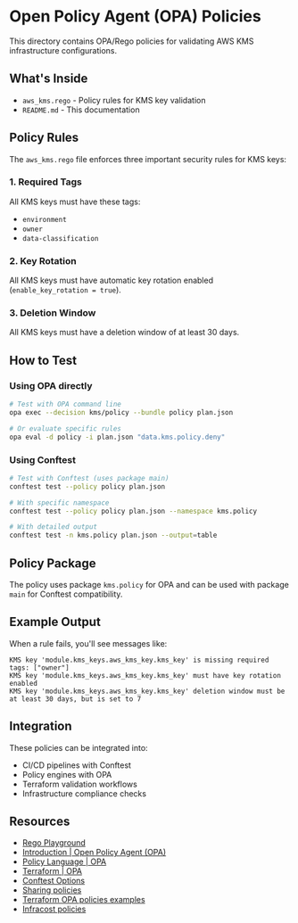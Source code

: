 # Open Policy Agent (OPA) Policies

This directory contains OPA/Rego policies for validating AWS KMS infrastructure configurations.

## What's Inside

- `aws_kms.rego` - Policy rules for KMS key validation
- `README.md` - This documentation

## Policy Rules

The `aws_kms.rego` file enforces three important security rules for KMS keys:

### 1. Required Tags

All KMS keys must have these tags:

- `environment`
- `owner`
- `data-classification`

### 2. Key Rotation

All KMS keys must have automatic key rotation enabled (`enable_key_rotation = true`).

### 3. Deletion Window

All KMS keys must have a deletion window of at least 30 days.

## How to Test

### Using OPA directly

```bash
# Test with OPA command line
opa exec --decision kms/policy --bundle policy plan.json

# Or evaluate specific rules
opa eval -d policy -i plan.json "data.kms.policy.deny"
```

### Using Conftest

```bash
# Test with Conftest (uses package main)
conftest test --policy policy plan.json

# With specific namespace
conftest test --policy policy plan.json --namespace kms.policy

# With detailed output
conftest test -n kms.policy plan.json --output=table
```

## Policy Package

The policy uses package `kms.policy` for OPA and can be used with package `main` for Conftest compatibility.

## Example Output

When a rule fails, you'll see messages like:

```log
KMS key 'module.kms_keys.aws_kms_key.kms_key' is missing required tags: ["owner"]
KMS key 'module.kms_keys.aws_kms_key.kms_key' must have key rotation enabled
KMS key 'module.kms_keys.aws_kms_key.kms_key' deletion window must be at least 30 days, but is set to 7
```

## Integration

These policies can be integrated into:

- CI/CD pipelines with Conftest
- Policy engines with OPA
- Terraform validation workflows
- Infrastructure compliance checks

## Resources

- [Rego Playground](https://play.openpolicyagent.org/)
- [Introduction | Open Policy Agent (OPA)](https://www.openpolicyagent.org/docs)
- [Policy Language | OPA](https://www.openpolicyagent.org/docs/policy-language)
- [Terraform | OPA](https://www.openpolicyagent.org/docs/terraform#goals)
- [Conftest Options](https://www.conftest.dev/options/)
- [Sharing policies](https://www.conftest.dev/sharing/)
- [Terraform OPA policies examples](https://github.com/Scalr/sample-tf-opa-policies/)
- [Infracost policies](https://www.infracost.io/docs/integrations/open_policy_agent/)
